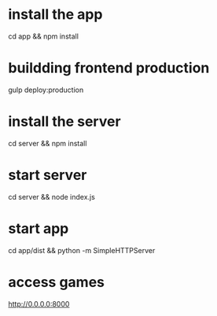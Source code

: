 # install the app
cd app && npm install
# buildding frontend production
gulp deploy:production

# install the server
cd server && npm install

# start server
cd server && node index.js

# start app
cd app/dist && python -m SimpleHTTPServer

# access games
http://0.0.0.0:8000